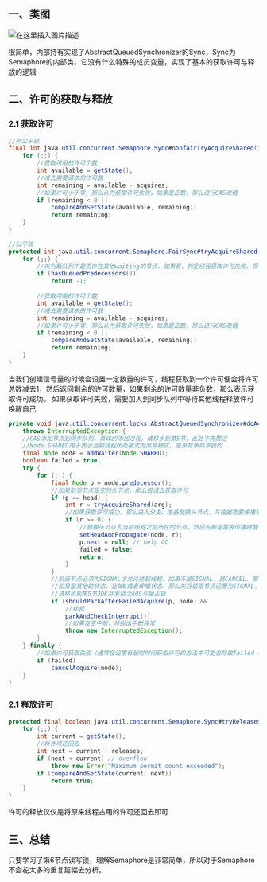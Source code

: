 ## 一、类图

![在这里插入图片描述](https://i-blog.csdnimg.cn/blog_migrate/cbe1e5bc3ce0d90899bc2e5bcd98b474.png)

很简单，内部持有实现了AbstractQueuedSynchronizer的Sync，Sync为Semaphore的内部类，它没有什么特殊的成员变量，实现了基本的获取许可与释放的逻辑

## 二、许可的获取与释放

### 2.1 获取许可

```java
//非公平锁
final int java.util.concurrent.Semaphore.Sync#nonfairTryAcquireShared(int acquires) {
    for (;;) {
        //获取可用的许可个数
        int available = getState();
        //减去需要请求的许可数
        int remaining = available - acquires;
        //如果许可小于零，那么认为获取许可失败，如果是正数，那么进行CAS改值
        if (remaining < 0 ||
            compareAndSetState(available, remaining))
            return remaining;
    }
}

//公平锁
protected int java.util.concurrent.Semaphore.FairSync#tryAcquireShared(int acquires) {
    for (;;) {
        //先判断队列中是否存在其他waiting的节点，如果有，判定线程获取许可失败，保证公平性
        if (hasQueuedPredecessors())
            return -1;
        
        //获取可用的许可个数
        int available = getState();
        //减去需要请求的许可数
        int remaining = available - acquires;
        //如果许可小于零，那么认为获取许可失败，如果是正数，那么进行CAS改值
        if (remaining < 0 ||
            compareAndSetState(available, remaining))
            return remaining;
    }
}

```
当我们创建信号量的时候会设置一定数量的许可，线程获取到一个许可便会将许可总数减去1，然后返回剩余的许可数量，如果剩余的许可数量非负数，那么表示获取许可成功。
如果获取许可失败，需要加入到同步队列中等待其他线程释放许可唤醒自己

```java
private void java.util.concurrent.locks.AbstractQueuedSynchronizer#doAcquireSharedInterruptibly(int arg)
    throws InterruptedException {
    //CAS添加节点到同步队列，具体的添加过程，请移步到第5节，此处不再赘述
    //Node.SHARED用于表示当前线程所处模式为共享模式，是来竞争共享锁的
    final Node node = addWaiter(Node.SHARED);
    boolean failed = true;
    try {
        for (;;) {
            final Node p = node.predecessor();
            //如果前驱节点是空的头节点，那么尝试去获取许可
            if (p == head) {
                int r = tryAcquireShared(arg);
                //如果获取许可成功，那么进入分支，准备替换头节点，并根据需要传播唤醒行为
                if (r >= 0) {
                    //替换头节点为当前线程之前所在的节点，然后判断是需要传播唤醒行为
                    setHeadAndPropagate(node, r);
                    p.next = null; // help GC
                    failed = false;
                    return;
                }
            }
            //前驱节点必须为SIGNAL才允许挂起线程，如果不是SIGNAL，是CANCEL，那么先去掉当前节点连续的前驱CANCEL节点
            //如果是其他的状态，比如0或者传播状态，那么先将前驱节点设置为SIGNAL，然后再尝试竞争许可，具体逻辑与这么做的原因
            //请移步到第5节JDK并发锁之AQS与独占锁
            if (shouldParkAfterFailedAcquire(p, node) &&
                //挂起
                parkAndCheckInterrupt())
                //如果发生中断，将抛出中断异常
                throw new InterruptedException();
        }
    } finally {
        //如果许可获取失败（通常在设置有超时时间获取许可的方法中可能会导致failed = true），CANCEL节点，具体逻辑请移步第5节JDK并发锁之AQS与独占锁
        if (failed)
            cancelAcquire(node);
    }
}
```

### 2.1 释放许可

```java
protected final boolean java.util.concurrent.Semaphore.Sync#tryReleaseShared(int releases) {
    for (;;) {
        int current = getState();
        //将许可还回去
        int next = current + releases;
        if (next < current) // overflow
            throw new Error("Maximum permit count exceeded");
        if (compareAndSetState(current, next))
            return true;
    }
}
```
许可的释放仅仅是将原来线程占用的许可还回去即可

## 三、总结

只要学习了第6节点读写锁，理解Semaphore是非常简单，所以对于Semaphore不会花太多的重复篇幅去分析。

